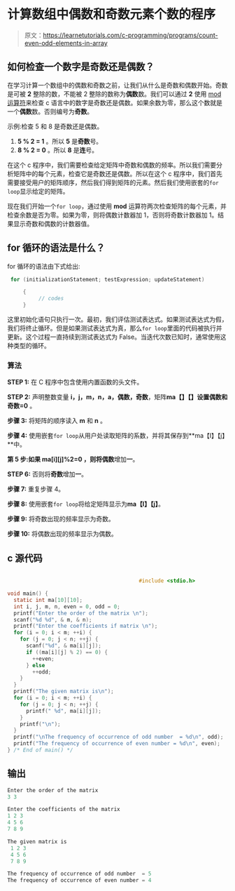 # 计算数组中偶数和奇数元素个数的程序

> 原文：<https://learnetutorials.com/c-programming/programs/count-even-odd-elements-in-array>

## 如何检查一个数字是奇数还是偶数？

在学习计算一个数组中的偶数和奇数之前，让我们从什么是奇数和偶数开始。奇数是可被 **2** 整除的数，不能被 2 整除的数称为**偶数**数。我们可以通过 **2** 使用 [mod 运算符](https://en.wikipedia.org/wiki/Modulo_operation)来检查 c 语言中的数字是奇数还是偶数。如果余数为零，那么这个数就是一个**偶数**数。否则编号为**奇数**。

示例:检查 5 和 8 是奇数还是偶数。

1.  **5 % 2 = 1** 。所以 **5** 是**奇数**号。
2.  **8 % 2 = 0** 。所以 **8** 是**连**号。

在这个 c 程序中，我们需要检查给定矩阵中奇数和偶数的频率。所以我们需要分析矩阵中的每个元素，检查它是奇数还是偶数。所以在这个 c 程序中，我们首先需要接受用户的矩阵顺序，然后我们得到矩阵的元素。然后我们使用嵌套的`for loop`显示给定的矩阵。

现在我们开始一个`for loop`，通过使用 **mod** 运算符两次检查矩阵的每个元素，并检查余数是否为零。如果为零，则将偶数计数器加 1，否则将奇数计数器加 1。结果显示奇数和偶数的计数器值。

## for 循环的语法是什么？

for 循环的语法由下式给出:

```c
 for (initializationStatement; testExpression; updateStatement)

     {
          // codes
     } 

```

这里初始化语句只执行一次。最初，我们评估测试表达式。如果测试表达式为假，我们将终止循环。但是如果测试表达式为真，那么`for loop`里面的代码被执行并更新。这个过程一直持续到测试表达式为 False。当迭代次数已知时，通常使用这种类型的循环。

### 算法

**STEP 1:** 在 C 程序中包含使用内置函数的头文件。

**STEP 2:** 声明整数变量 **i，j，m，n，a，偶数，奇数**，矩阵**ma【】【】**设置偶数和**奇数=0** 。

**步骤 3:** 将矩阵的顺序读入 **m** 和 **n** 。

**步骤 4:** 使用嵌套`for loop`从用户处读取矩阵的系数，并将其保存到**ma【I】【j】**中。

**第 5 步:**如果 **ma[i][j]%2=0** ，则将**偶数**增加**一**。

**STEP 6:** 否则将**奇数**增加**一**。

**步骤 7:** 重复步骤 4。

**步骤 8:** 使用嵌套`for loop`将给定矩阵显示为**ma【I】【j】**。

**步骤 9:** 将奇数出现的频率显示为奇数。

**步骤 10:** 将偶数出现的频率显示为偶数。

## c 源代码

```c

                                          #include <stdio.h>

void main() {
  static int ma[10][10];
  int i, j, m, n, even = 0, odd = 0;
  printf("Enter the order of the matrix \n");
  scanf("%d %d", & m, & n);
  printf("Enter the coefficients if matrix \n");
  for (i = 0; i < m; ++i) {
    for (j = 0; j < n; ++j) {
      scanf("%d", & ma[i][j]);
      if ((ma[i][j] % 2) == 0) {
        ++even;
      } else
        ++odd;
    }
  }
  printf("The given matrix is\n");
  for (i = 0; i < m; ++i) {
    for (j = 0; j < n; ++j) {
      printf(" %d", ma[i][j]);
    }
    printf("\n");
  }
  printf("\nThe frequency of occurrence of odd number  = %d\n", odd);
  printf("The frequency of occurrence of even number = %d\n", even);
} /* End of main() */

```

## 输出

```c
Enter the order of the matrix
3 3

Enter the coefficients of the matrix
1 2 3
4 5 6
7 8 9

The given matrix is
 1 2 3
 4 5 6
 7 8 9

The frequency of occurrence of odd number  = 5
The frequency of occurrence of even number = 4
```